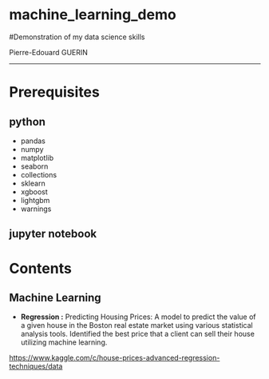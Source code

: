 # machine_learning_demo
#Demonstration of my data science skills

Pierre-Edouard GUERIN

_______________________________________________________________________________

# Prerequisites


## python


* pandas
* numpy
* matplotlib
* seaborn
* collections
* sklearn
* xgboost
* lightgbm
* warnings


## jupyter notebook



# Contents

## Machine Learning


 * **Regression :** Predicting Housing Prices: A model to predict the value of a given house in the Boston real estate market using various statistical analysis tools. Identified the best price that a client can sell their house utilizing machine learning.

https://www.kaggle.com/c/house-prices-advanced-regression-techniques/data